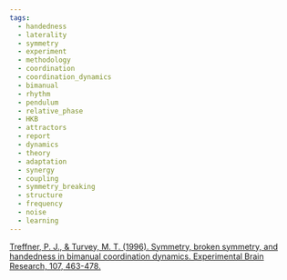 ```yaml
---
tags:
  - handedness
  - laterality
  - symmetry
  - experiment
  - methodology
  - coordination
  - coordination_dynamics
  - bimanual
  - rhythm
  - pendulum
  - relative_phase
  - HKB
  - attractors
  - report
  - dynamics
  - theory
  - adaptation
  - synergy
  - coupling
  - symmetry_breaking
  - structure
  - frequency
  - noise
  - learning
---
```


[Treffner, P. J., & Turvey, M. T. (1996). Symmetry, broken symmetry, and handedness in bimanual coordination dynamics. Experimental Brain Research, 107, 463-478.](https://www.researchgate.net/profile/Paul-Treffner-2/publication/14384719_Symmetry_broken_symmetry_and_handedness_in_bimanual_coordination_dynamics/links/5c3cf98ca6fdccd6b5ad8593/Symmetry-broken-symmetry-and-handedness-in-bimanual-coordination-dynamics.pdf)